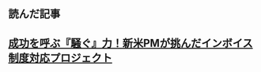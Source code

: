 ## 読んだ記事
[成功を呼ぶ『騒ぐ』力！新米PMが挑んだインボイス制度対応プロジェクト](https://tech-blog.monotaro.com/entry/2024/09/05/090000)
- 